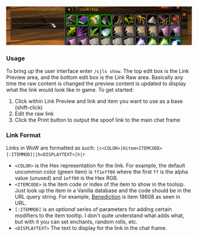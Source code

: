 ![sjls-demo](sjls-demo.gif "sjLS Demo")

### Usage

To bring up the user interface enter `/sjls show`. The top edit box is the Link Preview area, and the bottom edit box is the Link Raw area. Basically any time the raw content is changed the preview content is updated to display what the link would look like in game. To get started:

1. Click within Link Preview and link and item you want to use as a base (shift-click)
2. Edit the raw link
3. Click the Print button to output the spoof link to the main chat frame

### Link Format

Links in WoW are formatted as such: `|c<COLOR>|Hitem<ITEMCODE>[:ITEMMOD]||h<DISPLAYTEXT>|h|r`

- `<COLOR>` is the Hex representation for the link. For example, the default uncommon color (green item) is `ff1eff00` where the first `ff` is the alpha value (unused) and `1eff00` is the Hex RGB.
- `<ITEMCODE>` is the item code or index of the item to show in the toolsip. Just look up the item in a Vanilla database and the code should be in the URL query string. For example, [Benediction](https://classicdb.ch/?item=18608) is item 18608 as seen in URL.
- `[:ITEMMOD]` is an *optional* series of parameters for adding certain modifiers to the item tooltip. I don't quite understand what adds what, but with it you can set enchants, random rolls, etc.
- `<DISPLAYTEXT>` The text to display for the link in the chat frame.
